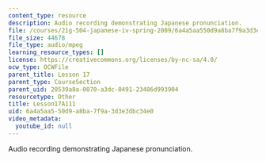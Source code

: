 ```yaml
---
content_type: resource
description: Audio recording demonstrating Japanese pronunciation.
file: /courses/21g-504-japanese-iv-spring-2009/6a4a5aa550d9a8ba7f9a3d3e3dbc34e0_Lesson17A111.mp3
file_size: 44678
file_type: audio/mpeg
learning_resource_types: []
license: https://creativecommons.org/licenses/by-nc-sa/4.0/
ocw_type: OCWFile
parent_title: Lesson 17
parent_type: CourseSection
parent_uid: 20539a8a-0070-a3dc-0491-23486d993904
resourcetype: Other
title: Lesson17A111
uid: 6a4a5aa5-50d9-a8ba-7f9a-3d3e3dbc34e0
video_metadata:
  youtube_id: null
---
```

Audio recording demonstrating Japanese pronunciation.